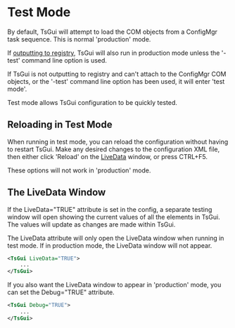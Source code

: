 # Test Mode

By default, TsGui will attempt to load the COM objects from a ConfigMgr task sequence. This is normal 'production' mode.

If [outputting to registry](/documentation/features/TsGuiOutput.md#registry-output), TsGui will also run in production mode unless the '-test' command line option is used.

If TsGui is not outputting to registry and can't attach to the ConfigMgr COM objects, or the '-test' command line option has been used, it will enter 'test mode'.

Test mode allows TsGui configuration to be quickly tested.

## Reloading in Test Mode

When running in test mode, you can reload the configuration without having to restart TsGui. Make any desired changes to the configuration XML file, then either click 'Reload' on the [LiveData](#the-livedata-window) window, or press CTRL+F5.

These options will not work in 'production' mode.

## The LiveData Window

If the LiveData="TRUE" attribute is set in the config, a separate testing window will open showing the current values of all the elements in TsGui. The values will update as changes are made within TsGui.

The LiveData attribute will only open the LiveData window when running in test mode. If in production mode, the LiveData window will not appear.

```xml
<TsGui LiveData="TRUE">
    ...
</TsGui>
```

If you also want the LiveData window to appear in 'production' mode, you can set the Debug="TRUE" attribute.

```xml
<TsGui Debug="TRUE">
    ...
</TsGui>
```
